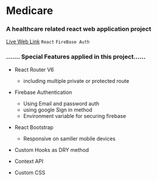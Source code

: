 # Medicare #
 ### A healthcare related react web application project ###
 [Live Web Link](http://medicaredhaka.netlify.app/ "Medicare Web")
 `React` `FireBase Auth` 
 ### ....... Special Features applied in this project...... ###
   * React Router V6
      * including multiple private or protected route 
              
   * Firebase Authentication
     * Using Email and password auth
     * using google Sign in method
     * Environment variable for securing firebase
   * React Bootstrap 
       * Responsive on samller mobile devices
   * Custom Hooks as DRY method
   * Context API
   * Custom CSS
   
